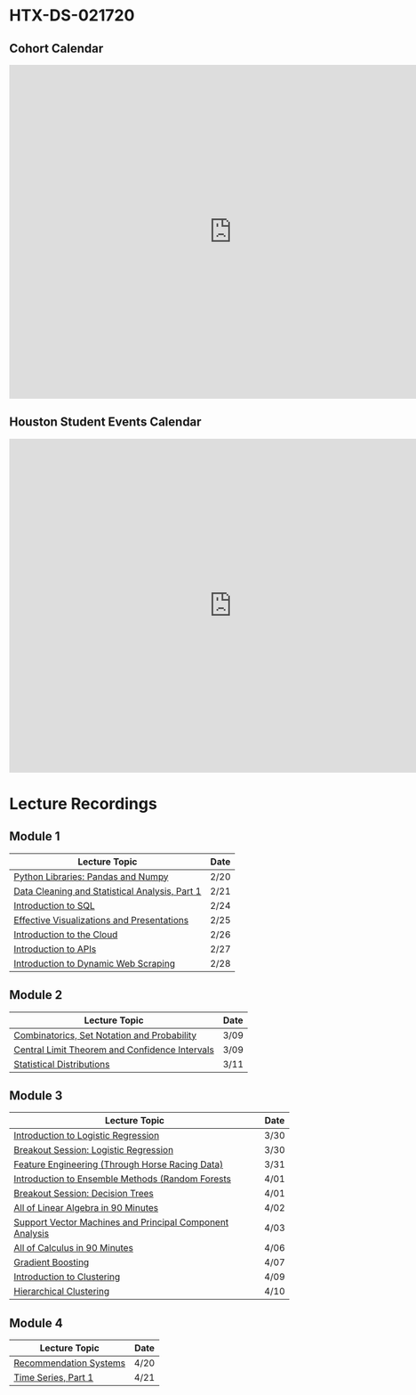 # HTX-DS-021720

## Cohort Calendar
<iframe src="https://calendar.google.com/calendar/embed?src=flatironschool.com_6979oufnc8b500rl3cd35ig83g%40group.calendar.google.com&ctz=America%2FChicago" style="border: 0" width="800" height="600" frameborder="0" scrolling="no"></iframe>

## Houston Student Events Calendar
<iframe src="https://calendar.google.com/calendar/embed?src=flatironschool.com_t23k4049gl7o1hpmh33dr8k21c%40group.calendar.google.com&ctz=America%2FChicago" style="border: 0" width="800" height="600" frameborder="0" scrolling="no"></iframe>

# Lecture Recordings

## Module 1

| Lecture Topic                                                                  | Date |
| ------------------------------------------------------------------------------ | ---- |
| [Python Libraries: Pandas and Numpy](https://youtu.be/GryfihwNyV0)             | 2/20 |
| [Data Cleaning and Statistical Analysis, Part 1](https://youtu.be/VPa8x0uwyls) | 2/21 |
| [Introduction to SQL](https://youtu.be/u0XrMhtera8)                            | 2/24 |
| [Effective Visualizations and Presentations](https://youtu.be/cpiCUo_bYhg)     | 2/25 |
| [Introduction to the Cloud](https://youtu.be/Ag9RL1UjqFk)                      | 2/26 |
| [Introduction to APIs](https://youtu.be/_x3ktXMOpPg)                           | 2/27 |
| [Introduction to Dynamic Web Scraping](https://youtu.be/S-KQFyWQ5sM)           | 2/28 |

## Module 2

| Lecture Topic                                                                  | Date |
| ------------------------------------------------------------------------------ | ---- |
| [Combinatorics, Set Notation and Probability](https://youtu.be/qGoqxf6i_SU)    | 3/09 |
| [Central Limit Theorem and Confidence Intervals](https://youtu.be/25Vk5eVoOIU) | 3/09 |
| [Statistical Distributions](https://youtu.be/QQYGPccGXd4)                      | 3/11 |


## Module 3

| Lecture Topic                                                                            | Date |
| ---------------------------------------------------------------------------------------- | ---- |
| [Introduction to Logistic Regression](https://youtu.be/blyPd8TfeEM)                      | 3/30 |
| [Breakout Session: Logistic Regression](https://youtu.be/6Y3N1EQzUPY)                    | 3/30 |
| [Feature Engineering (Through Horse Racing Data)](https://youtu.be/dMDSXv_YuQ0)          | 3/31 |
| [Introduction to Ensemble Methods (Random Forests](https://youtu.be/7MuzJ40f29g)         | 4/01 |
| [Breakout Session: Decision Trees](https://youtu.be/bNVyRMfJFe0)                         | 4/01 |
| [All of Linear Algebra in 90 Minutes](https://youtu.be/J8Sq_V7lIHM)                      | 4/02 |
| [Support Vector Machines and Principal Component Analysis](https://youtu.be/OUp6nj-0VdU) | 4/03 |
| [All of Calculus in 90 Minutes](https://youtu.be/YoOT2jOGI0Y)                            | 4/06 |
| [Gradient Boosting](https://youtu.be/QYq53tFTPGc)                                        | 4/07 |
| [Introduction to Clustering](https://youtu.be/CH-8XJk6_eY)                               | 4/09 |
| [Hierarchical Clustering](https://youtu.be/C6s3sUtzdRg)                                  | 4/10 |

## Module 4

| Lecture Topic                                           | Date |
| ------------------------------------------------------- | ---- |
| [Recommendation Systems](https://youtu.be/7qo2qvBNatI)  | 4/20 |
| [Time Series, Part 1](https://youtu.be/JQss0MV16_4)     | 4/21 |

